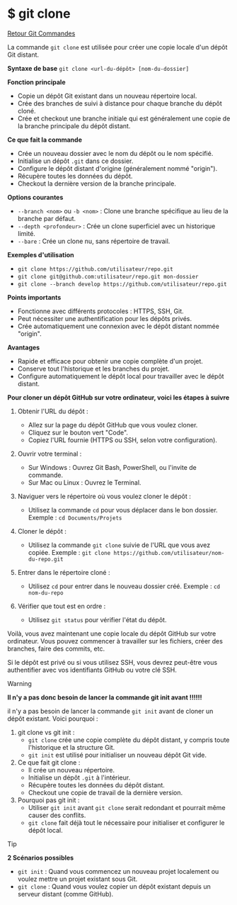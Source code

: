 # $ git clone

[Retour Git Commandes](;/git_commandes.md)

La commande `git clone` est utilisée pour créer une copie locale d'un dépôt Git distant.

**Syntaxe de base**
`git clone <url-du-dépôt> [nom-du-dossier]`

**Fonction principale**

- Copie un dépôt Git existant dans un nouveau répertoire local.
- Crée des branches de suivi à distance pour chaque branche du dépôt cloné.
- Crée et checkout une branche initiale qui est généralement une copie de la branche principale du dépôt distant.

**Ce que fait la commande** 

- Crée un nouveau dossier avec le nom du dépôt ou le nom spécifié.
- Initialise un dépôt `.git` dans ce dossier.
- Configure le dépôt distant d'origine (généralement nommé "origin").
- Récupère toutes les données du dépôt.
- Checkout la dernière version de la branche principale.

**Options courantes** 

- `--branch <nom>` ou `-b <nom>` : Clone une branche spécifique au lieu de la branche par défaut.
- `--depth <profondeur>` : Crée un clone superficiel avec un historique limité.
- `--bare` : Crée un clone nu, sans répertoire de travail.

**Exemples d'utilisation** 

- `git clone https://github.com/utilisateur/repo.git`
- `git clone git@github.com:utilisateur/repo.git mon-dossier`
- `git clone --branch develop https://github.com/utilisateur/repo.git`

**Points importants** 

- Fonctionne avec différents protocoles : HTTPS, SSH, Git.
- Peut nécessiter une authentification pour les dépôts privés.
- Crée automatiquement une connexion avec le dépôt distant nommée "origin".

**Avantages** 

- Rapide et efficace pour obtenir une copie complète d'un projet.
- Conserve tout l'historique et les branches du projet.
- Configure automatiquement le dépôt local pour travailler avec le dépôt distant.

**Pour cloner un dépôt GitHub sur votre ordinateur, voici les étapes à suivre** 

1. Obtenir l'URL du dépôt :
   - Allez sur la page du dépôt GitHub que vous voulez cloner.
   - Cliquez sur le bouton vert "Code".
   - Copiez l'URL fournie (HTTPS ou SSH, selon votre configuration).

2. Ouvrir votre terminal :
   - Sur Windows : Ouvrez Git Bash, PowerShell, ou l'invite de commande.
   - Sur Mac ou Linux : Ouvrez le Terminal.

3. Naviguer vers le répertoire où vous voulez cloner le dépôt :
   - Utilisez la commande `cd` pour vous déplacer dans le bon dossier.
   Exemple : `cd Documents/Projets`

4. Cloner le dépôt :
   - Utilisez la commande `git clone` suivie de l'URL que vous avez copiée.
   Exemple : `git clone https://github.com/utilisateur/nom-du-repo.git`

5. Entrer dans le répertoire cloné :
   - Utilisez `cd` pour entrer dans le nouveau dossier créé.
   Exemple : `cd nom-du-repo`

6. Vérifier que tout est en ordre :
   - Utilisez `git status` pour vérifier l'état du dépôt.

Voilà, vous avez maintenant une copie locale du dépôt GitHub sur votre ordinateur. Vous pouvez commencer à travailler sur les fichiers, créer des branches, faire des commits, etc.

Si le dépôt est privé ou si vous utilisez SSH, vous devrez peut-être vous authentifier avec vos identifiants GitHub ou votre clé SSH.

> [!WARNING]
>
> **Il n'y a pas donc besoin de lancer la commande git init avant !!!!!!**
>
> il n'y a pas besoin de lancer la commande `git init` avant de cloner un dépôt existant. Voici pourquoi :
>
> 1. git clone vs git init :
>    - `git clone` crée une copie complète du dépôt distant, y compris toute l'historique et la structure Git.
>    - `git init` est utilisé pour initialiser un nouveau dépôt Git vide.
> 2. Ce que fait git clone :
>    - Il crée un nouveau répertoire.
>    - Initialise un dépôt `.git` à l'intérieur.
>    - Récupère toutes les données du dépôt distant.
>    - Checkout une copie de travail de la dernière version.
> 3. Pourquoi pas git init :
>    - Utiliser `git init` avant `git clone` serait redondant et pourrait même causer des conflits.
>    - `git clone` fait déjà tout le nécessaire pour initialiser et configurer le dépôt local.

> [!TIP]
>
> **2 Scénarios possibles**
>
> - `git init` : Quand vous commencez un nouveau projet localement ou voulez mettre un projet existant sous Git.
> - `git clone` : Quand vous voulez copier un dépôt existant depuis un serveur distant (comme GitHub).



